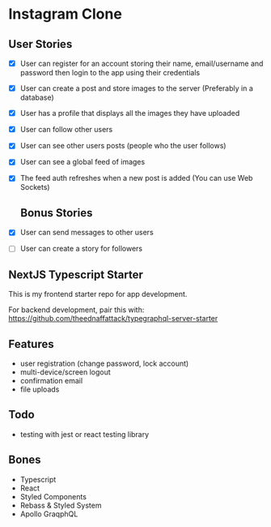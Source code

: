 # Instagram Clone

## User Stories

- [x] User can register for an account storing their name, email/username and password then login to the app using their credentials

- [x] User can create a post and store images to the server (Preferably in a database)

- [x] User has a profile that displays all the images they have uploaded

- [x] User can follow other users

- [x] User can see other users posts (people who the user follows)

- [x] User can see a global feed of images

- [x] The feed auth refreshes when a new post is added (You can use Web Sockets)

  ## Bonus Stories

- [x] User can send messages to other users

- [ ] User can create a story for followers

## NextJS Typescript Starter

This is my frontend starter repo for app development.

For backend development, pair this with:
https://github.com/theednaffattack/typegraphql-server-starter

## Features

- user registration (change password, lock account)
- multi-device/screen logout
- confirmation email
- file uploads

## Todo

- testing with jest or react testing library

## Bones

- Typescript
- React
- Styled Components
- Rebass & Styled System
- Apollo GraqphQL
